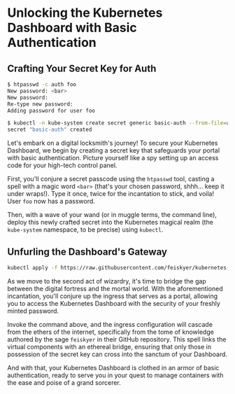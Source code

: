 # Unlocking the Kubernetes Dashboard with Basic Authentication

## Crafting Your Secret Key for Auth

```sh
$ htpasswd -c auth foo
New password: <bar>
New password:
Re-type new password:
Adding password for user foo

$ kubectl -n kube-system create secret generic basic-auth --from-file=auth
secret "basic-auth" created
```

Let's embark on a digital locksmith's journey! To secure your Kubernetes Dashboard, we begin by creating a secret key that safeguards your portal with basic authentication. Picture yourself like a spy setting up an access code for your high-tech control panel.

First, you'll conjure a secret passcode using the `htpasswd` tool, casting a spell with a magic word `<bar>` (that's your chosen password, shhh... keep it under wraps!). Type it once, twice for the incantation to stick, and voila! User `foo` now has a password.

Then, with a wave of your wand (or in muggle terms, the command line), deploy this newly crafted secret into the Kubernetes magical realm (the `kube-system` namespace, to be precise) using `kubectl`.

## Unfurling the Dashboard's Gateway

```sh
kubectl apply -f https://raw.githubusercontent.com/feiskyer/kubernetes-handbook/master/manifests/ingress-nginx/dashboard/dashboard-ingress.yaml
```

As we move to the second act of wizardry, it's time to bridge the gap between the digital fortress and the mortal world. With the aforementioned incantation, you'll conjure up the ingress that serves as a portal, allowing you to access the Kubernetes Dashboard with the security of your freshly minted password.

Invoke the command above, and the ingress configuration will cascade from the ethers of the internet, specifically from the tome of knowledge authored by the sage `feiskyer` in their GitHub repository. This spell links the virtual components with an ethereal bridge, ensuring that only those in possession of the secret key can cross into the sanctum of your Dashboard.

And with that, your Kubernetes Dashboard is clothed in an armor of basic authentication, ready to serve you in your quest to manage containers with the ease and poise of a grand sorcerer.